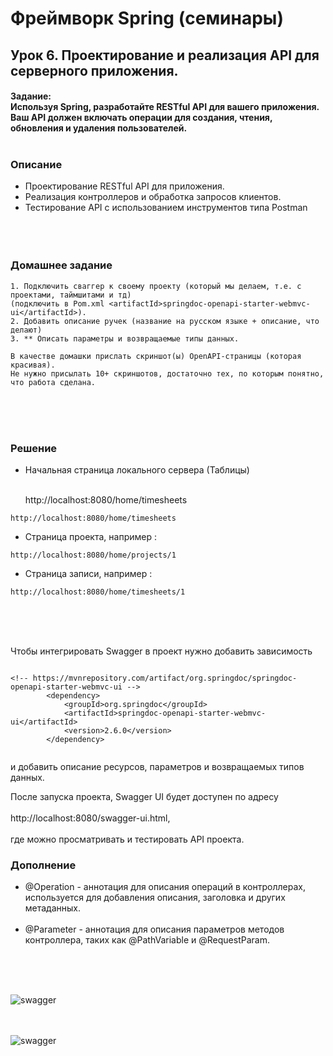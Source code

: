 # Фреймворк Spring (семинары)

## Урок 6. Проектирование и реализация API для серверного приложения.
#### Задание:<br> Используя Spring, разработайте RESTful API для вашего приложения. Ваш API должен включать операции для создания, чтения, обновления и удаления пользователей.<br><br>
### Описание<br>
- Проектирование RESTful API для приложения.<br>
- Реализация контроллеров и обработка запросов клиентов.<br>
- Тестирование API с использованием инструментов типа Postman<br>
<br><br><br>

### Домашнее задание

```
1. Подключить сваггер к своему проекту (который мы делаем, т.е. с проектами, таймшитами и тд)
(подключить в Pom.xml <artifactId>springdoc-openapi-starter-webmvc-ui</artifactId>).
2. Добавить описание ручек (название на русском языке + описание, что делают)
3. ** Описать параметры и возвращаемые типы данных.

В качестве домашки прислать скриншот(ы) OpenAPI-страницы (которая красивая).
Не нужно присылать 10+ скриншотов, достаточно тех, по которым понятно, что работа сделана.
```
   <br><br><br>

### Решение

- Начальная страница локального сервера (Таблицы)<br><br>

    http://localhost:8080/home/timesheets

```
http://localhost:8080/home/timesheets

```

- Страница проекта, например :

```
http://localhost:8080/home/projects/1

```

- Страница записи, например :

```
http://localhost:8080/home/timesheets/1

```
<br><br><br>

Чтобы интегрировать Swagger в проект нужно добавить зависимость

```

<!-- https://mvnrepository.com/artifact/org.springdoc/springdoc-openapi-starter-webmvc-ui -->
        <dependency>
            <groupId>org.springdoc</groupId>
            <artifactId>springdoc-openapi-starter-webmvc-ui</artifactId>
            <version>2.6.0</version>
        </dependency>
        

```

и добавить описание ресурсов, параметров и возвращаемых типов данных.<br>

После запуска проекта, Swagger UI будет доступен по адресу <br><br>
http://localhost:8080/swagger-ui.html, <br><br>
где можно просматривать и тестировать API проекта.

### Дополнение

- @Operation -  аннотация для описания операций в контроллерах,<br> 
используется для добавления описания, заголовка и других метаданных.<br><br>
- @Parameter - аннотация для описания параметров методов контроллера, таких как @PathVariable и @RequestParam.

<br><br><br>

![swagger](https://i.ibb.co/z60fG2g/swagger-test.jpg)

<br><br>
![swagger](https://i.ibb.co/9gX01pk/swagger-big.jpg)

